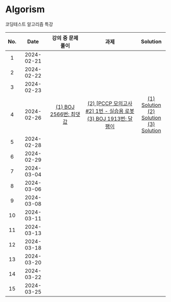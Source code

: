 # Algorism
코딩테스트 알고리즘 특강

| No. | Date | 강의 중 문제풀이 | 과제 | Solution |
|:---:|:---:|:---:|:---:|:---:|
| 1 | 2024-02-21 | | | |
| 2 | 2024-02-22 | | | |
| 3 | 2024-02-23 | | | |
| 4 | 2024-02-26 | [ (1) BOJ 2566번: 최댓값](https://www.acmicpc.net/problem/2566) | [ (2) [PCCP 모의고사 #2] 1번 - 실습용 로봇](https://school.programmers.co.kr/learn/courses/20848/lessons/255904?language=java) <br> [ (3) BOJ 1913번: 달팽이](https://www.acmicpc.net/problem/1913) | [(1) Solution]() <br> [(2) Solution](https://github.com/Eumnya415/Algorism/blob/main/2024-02-28/PCCP_01.java) <br> [(3) Solution](https://github.com/Eumnya415/Algorism/blob/main/2024-02-28/BOJ_1913.java) |
| 5 | 2024-02-28 | | | |
| 6 | 2024-02-29 | | | |
| 7 | 2024-03-04 | | | |
| 8 | 2024-03-06 | | | |
| 9 | 2024-03-08 | | | |
| 10 | 2024-03-11 | | | |
| 11 | 2024-03-13 | | | |
| 12 | 2024-03-18 | | | |
| 13 | 2024-03-20 | | | |
| 14 | 2024-03-22 | | | |
| 15 | 2024-03-25 | | | |
